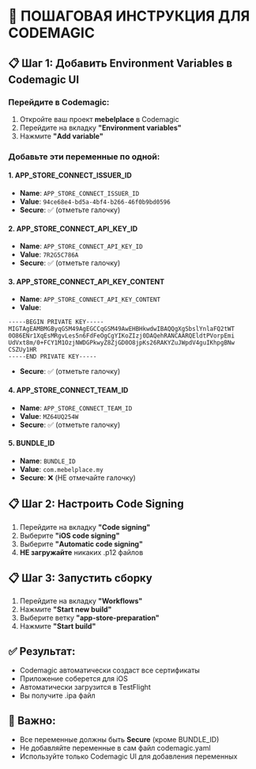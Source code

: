 # 🚀 ПОШАГОВАЯ ИНСТРУКЦИЯ ДЛЯ CODEMAGIC

## 📋 Шаг 1: Добавить Environment Variables в Codemagic UI

### Перейдите в Codemagic:
1. Откройте ваш проект **mebelplace** в Codemagic
2. Перейдите на вкладку **"Environment variables"**
3. Нажмите **"Add variable"**

### Добавьте эти переменные по одной:

#### 1. APP_STORE_CONNECT_ISSUER_ID
- **Name**: `APP_STORE_CONNECT_ISSUER_ID`
- **Value**: `94ce68e4-bd5a-4bf4-b266-46f0b9bd0596`
- **Secure**: ✅ (отметьте галочку)

#### 2. APP_STORE_CONNECT_API_KEY_ID
- **Name**: `APP_STORE_CONNECT_API_KEY_ID`
- **Value**: `7R2G5C786A`
- **Secure**: ✅ (отметьте галочку)

#### 3. APP_STORE_CONNECT_API_KEY_CONTENT
- **Name**: `APP_STORE_CONNECT_API_KEY_CONTENT`
- **Value**: 
```
-----BEGIN PRIVATE KEY-----
MIGTAgEAMBMGByqGSM49AgEGCCqGSM49AwEHBHkwdwIBAQQgXgSbslYnlaFQ2tWT
0O86ENr1XqEsMRgvLes5n6FdFeOgCgYIKoZIzj0DAQehRANCAARQEldtPVorpEmi
UdVxt8m/0+FCY1M1OzjNWDGPkwyZ8ZjGD0O8jpKs26RAKYZuJWpdV4guIKhpgBNw
CSZUy1HR
-----END PRIVATE KEY-----
```
- **Secure**: ✅ (отметьте галочку)

#### 4. APP_STORE_CONNECT_TEAM_ID
- **Name**: `APP_STORE_CONNECT_TEAM_ID`
- **Value**: `MZ64UQ254W`
- **Secure**: ✅ (отметьте галочку)

#### 5. BUNDLE_ID
- **Name**: `BUNDLE_ID`
- **Value**: `com.mebelplace.my`
- **Secure**: ❌ (НЕ отмечайте галочку)

## 📋 Шаг 2: Настроить Code Signing

1. Перейдите на вкладку **"Code signing"**
2. Выберите **"iOS code signing"**
3. Выберите **"Automatic code signing"**
4. **НЕ загружайте** никаких .p12 файлов

## 📋 Шаг 3: Запустить сборку

1. Перейдите на вкладку **"Workflows"**
2. Нажмите **"Start new build"**
3. Выберите ветку **"app-store-preparation"**
4. Нажмите **"Start build"**

## ✅ Результат:
- Codemagic автоматически создаст все сертификаты
- Приложение соберется для iOS
- Автоматически загрузится в TestFlight
- Вы получите .ipa файл

## 🎯 Важно:
- Все переменные должны быть **Secure** (кроме BUNDLE_ID)
- Не добавляйте переменные в сам файл codemagic.yaml
- Используйте только Codemagic UI для добавления переменных
